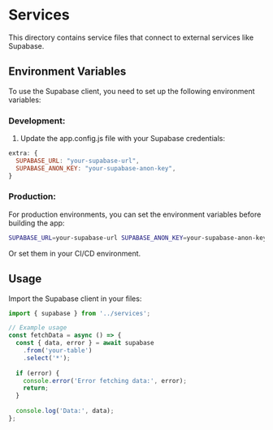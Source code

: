 # Services

This directory contains service files that connect to external services like Supabase.

## Environment Variables

To use the Supabase client, you need to set up the following environment variables:

### Development:

1. Update the app.config.js file with your Supabase credentials:

```js
extra: {
  SUPABASE_URL: "your-supabase-url",
  SUPABASE_ANON_KEY: "your-supabase-anon-key",
}
```

### Production:

For production environments, you can set the environment variables before building the app:

```bash
SUPABASE_URL=your-supabase-url SUPABASE_ANON_KEY=your-supabase-anon-key npx expo build:ios
```

Or set them in your CI/CD environment.

## Usage

Import the Supabase client in your files:

```js
import { supabase } from '../services';

// Example usage
const fetchData = async () => {
  const { data, error } = await supabase
    .from('your-table')
    .select('*');
  
  if (error) {
    console.error('Error fetching data:', error);
    return;
  }
  
  console.log('Data:', data);
};
``` 